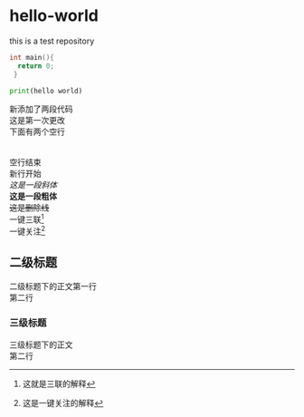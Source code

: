 # hello-world
this is a test repository
```c
int main(){
  return 0;
 }
 ```
 ```python
 print(hello world)
 ```
 新添加了两段代码  
 这是第一次更改  
 下面有两个空行  
 <br><br>
 空行结束  
 新行开始  
 *这是一段斜体*  
 **这是一段粗体**  
 ~~这是删除线~~  
 一键三联[^三联]  
 一键关注[^拉拉]
 ## 二级标题
 二级标题下的正文第一行  
 第二行
 ### 三级标题
 三级标题下的正文  
 第二行
 [^拉拉]:这是一键关注的解释
  [^三联]:这就是三联的解释
